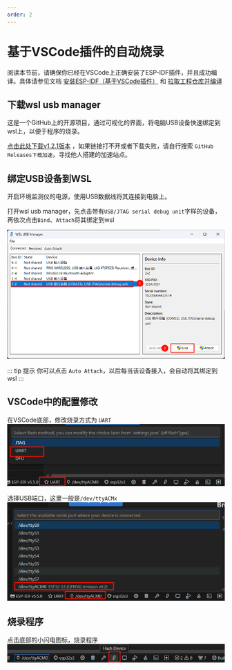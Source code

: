 ```yaml
---
order: 2
---
```


# 基于VSCode插件的自动烧录
阅读本节前，请确保你已经在VSCode上正确安装了ESP-IDF插件，并且成功编译。具体请参见文档 [安装ESP-IDF（基于VSCode插件）](../1-项目编译/安装ESP-IDF（基于VSCode插件）) 和 [拉取工程仓库并编译](../1-项目编译/拉取工程仓库并编译) 

## 下载wsl usb manager
这是一个GitHub上的开源项目，通过可视化的界面，将电脑USB设备快速绑定到wsl上，以便于程序的烧录。

[点击此处下载v1.2.1版本](https://github.com/nickbeth/wsl-usb-manager/releases/download/v1.2.1/wsl-usb-manager.exe) ，如果链接打不开或者下载失败，请自行搜索 `GitHub Releases下载加速`，寻找他人搭建的加速站点。

## 绑定USB设备到WSL
开启环境监测仪的电源，使用USB数据线将其连接到电脑上。

打开wsl usb manager，先点击带有`USB/JTAG serial debug unit`字样的设备，再依次点击`Bind`、`Attach`将其绑定到wsl

![picture 0](images/20251005184955.png)  

::: tip 提示
你可以点击 `Auto Attach`，以后每当该设备接入，会自动将其绑定到wsl
:::

## VSCode中的配置修改
在VSCode底部，修改烧录方式为 `UART`
![picture 1](images/20251005185500.png)  

选择USB端口，这里一般是`/dev/ttyACMx`
![picture 2](images/20251005185539.png)  

## 烧录程序
点击底部的小闪电图标，烧录程序
![picture 3](images/20251005185632.png)  

